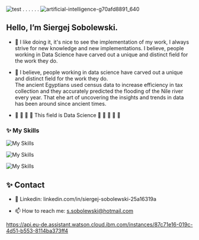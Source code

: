 ![test](https://github.githubassets.com/images/icons/emoji/octocat.png)  . . . . . .
   ![artificial-intelligence-g70afd8891_640](https://user-images.githubusercontent.com/108773983/200955851-6396a7bd-265b-48e6-89b7-ce93b0164b4c.jpg)


## Hello, I’m Siergej Sobolewski. 



-  👋  I like doing it, it's nice to see the implementation of 
       my work,  I always  strive  for new  knowledge  and new 
       implementations. I believe, people working in Data Science
       have carved out a unique and distinct field for the work
       they do.

      

- 👀  I believe, people working in data science have carved 
      out a unique and distinct field  for the work  they do.  
      The ancient  Egyptians used  census  data to  increase 
      efficiency  in  tax  collection and  they  accurately 
      predicted the flooding of the  Nile river  every year. 
      That еhe art of uncovering the insights and trends in 
      data has been around since ancient times. 

- 🌱 🌱 🌱 🌱 This field is Data Science  🌱 🌱 🌱 🌱 🌱  


### ✨  My Skills

![My Skills](https://skillicons.dev/icons?i=bsd,linux,androidstudio,gradle,git,docker,kubernetes)

![My Skills](https://skillicons.dev/icons?i=java,python,c,cpp,visualstudio,dotnet)

![My Skills](https://skillicons.dev/icons?i=spring,django,flask,selenium,bootstrap,_win,sqlite,mysql,postgres)


## ✨ Contact
      
- 💞️  Linkedin: linkedin.com/in/siergej-sobolewski-25a16319a

- 📫  How to reach me: s.sobolewski@hotmail.com


https://api.eu-de.assistant.watson.cloud.ibm.com/instances/87c71e16-019c-4d51-b553-8114ba373ff4




<!---
SSobol77/SSobol77 is a special ✨ repository because its `README.md` (this file) appears on your GitHub profile.
You can click the Preview link to take a look at your changes.
--->
